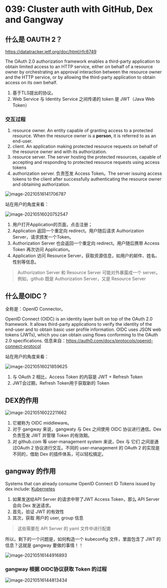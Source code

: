 # 039: Cluster auth with GitHub, Dex and Gangway

## 什么是 OAUTH 2？

https://datatracker.ietf.org/doc/html/rfc6749

The OAuth 2.0 authorization framework enables a third-party application to obtain limited access to an HTTP service, either on behalf of a resource owner by orchestrating an approval interaction between the resource owner and the HTTP service, or by allowing the third-party application to obtain access on its own behalf. 

1. 基于TLS提出的协议。
2. Web Service 与 Identity Service 之间传递的 token 是 JWT（Java Web Token）

### 交互过程

1. resource owner. An entity capable of granting access to a protected resource. When the resource owner is a **person**, it is referred to as an end-user.
2.  client. An application making protected resource requests on behalf of the resource owner and with its authorization.  
3. resource server. The server hosting the protected resources, capable of accepting and responding to protected resource requests using access tokens
4.  authorization server. 负责签发 Access Token。The server issuing access tokens to the client after successfully authenticating the resource owner and obtaining authorization.

![image-20210516141706787](https://raw.githubusercontent.com/yandongxiao/typera/main/img/image-20210516141706787.png)

站在用户的角度来看：

![image-20210516020752547](https://raw.githubusercontent.com/yandongxiao/typera/main/img/image-20210516020752547.png)

1. 用户打开Application的页面，点击注册；
2. Application 返回一个重定向 redirect。用户随后请求 Authorization Server，请求颁发一个Token。
3. Authorization Server 也会返回一个重定向 redirect。用户随后携带 Access Token 再次访问 Application。
4. Application 访问 Resource Server，获取资源信息，如用户的邮件、姓名、性别等信息。

> Authorization Server 和 Resource Server 可能对外暴露成一个 server。例如，github 既是 Authorization Server，又是 Resource Server

## 什么是OIDC？

全称是：OpenID Connector。

OpenID Connect (OIDC) is an identity layer built on top of the OAuth 2.0 framework. It allows third-party applications to verify the identity of the end-user and to obtain basic user profile information. OIDC uses JSON web tokens (JWTs), which you can obtain using flows conforming to the OAuth 2.0 specifications.  信息来自：https://auth0.com/docs/protocols/openid-connect-protocol

站在用户的角度来看：

![image-20210516021859625](https://raw.githubusercontent.com/yandongxiao/typera/main/img/image-20210516021859625.png)

1. 与 OAuth 2 相比，Access Token 的内容是 JWT + Refresh Token
2. JWT会过期，Refresh Token用于获取新的 Token

## DEX的作用

![image-20210516022211662](https://raw.githubusercontent.com/yandongxiao/typera/main/img/image-20210516022211662.png)

1. 它被称为 OIDC middleware。
2. 对于 gangway 来说，gangwaty 与 Dex 之间使用 OIDC 协议进行通信。Dex 负责签发 JWT 并管理 Token 的有效期。
3. 对 github.com 等 user-management system 来说，Dex 与 它们 之间是通过OAuth 2 协议进行交互。不同的 user-management 的 OAuth 2 的实现是不同的，借助 Dex 的插件体系，可以轻松搞定。

## gangway 的作用

Systems that can already consume OpenID Connect ID Tokens issued by dex include: [Kubernetes](http://kubernetes.io/docs/admin/authentication/#openid-connect-tokens)

1. 如果发送给API Server 的请求中带了JWT Access Token，那么 API Server 会向 Dex 发送请求。
2. 首先，验证 JWT 的有效性
3. 其次，获取 用户的 user, group 信息

> 这些需要在 API Server 的 yaml 文件中进行配置

所以，剩下的一个问题是，如何构造一个 kubeconfig 文件，里面包含了 JWT 的信息？这就是 gangway 要做的事情！！

![image-20210516144916893](https://raw.githubusercontent.com/yandongxiao/typera/main/img/image-20210516144916893.png)

### gangway 根据 OIDC协议获取 Token 的过程

![image-20210516144813434](https://raw.githubusercontent.com/yandongxiao/typera/main/img/image-20210516144813434.png)

